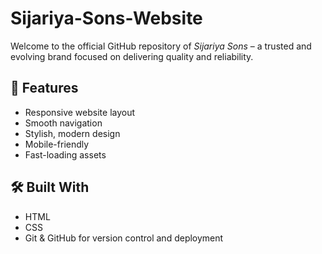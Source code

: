 # Sijariya-Sons-Website

Welcome to the official GitHub repository of *Sijariya Sons* – a trusted and evolving brand focused on delivering quality and reliability.

## 🚀 Features

- Responsive website layout
- Smooth navigation
- Stylish, modern design
- Mobile-friendly
- Fast-loading assets

## 🛠 Built With

- HTML
- CSS
- Git & GitHub for version control and deployment
